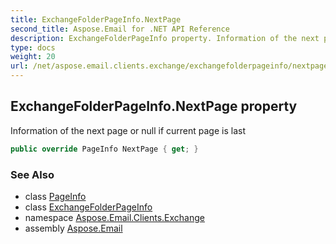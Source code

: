 ```yaml
---
title: ExchangeFolderPageInfo.NextPage
second_title: Aspose.Email for .NET API Reference
description: ExchangeFolderPageInfo property. Information of the next page or null if current page is last
type: docs
weight: 20
url: /net/aspose.email.clients.exchange/exchangefolderpageinfo/nextpage/
---
```

## ExchangeFolderPageInfo.NextPage property

Information of the next page or null if current page is last

```csharp
public override PageInfo NextPage { get; }
```

### See Also

* class [PageInfo](../../../aspose.email.clients/pageinfo/)
* class [ExchangeFolderPageInfo](../)
* namespace [Aspose.Email.Clients.Exchange](../../exchangefolderpageinfo/)
* assembly [Aspose.Email](../../../)


